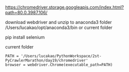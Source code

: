 https://chromedriver.storage.googleapis.com/index.html?path=80.0.3987.106/


download webdriver and unzip to anaconda3 folder
/Users/lucakao/opt/anaconda3/bin or current folder


pip install selenium

current folder
```
PATH = '/Users/lucakao/PythonWorkspace/2st-PyCrawlerMarathon/day19/chromedriver'
browser = webdriver.Chrome(executable_path=PATH)
```